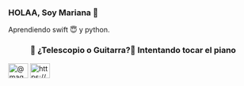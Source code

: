 ### HOLAA, Soy Mariana 👋 
Aprendiendo swift :innocent: y python.

<h3 align="center">🔭 ¿Telescopio o Guitarra?👯 Intentando tocar el piano</h3>

<a href="https://twitter.com/@magui_cr" target="blank"><img align="center" src="https://cdn.jsdelivr.net/npm/simple-icons@3.0.1/icons/twitter.svg" alt="@magui_cr" height="30" width="40" /></a>
<a href="https://www.linkedin.com/in/mariana-carrillo-ruiz-9b2bb2118/" target="blank"><img align="center" src="https://cdn.jsdelivr.net/npm/simple-icons@3.0.1/icons/linkedin.svg" alt="https://www.linkedin.com/in/mariana-carrillo-ruiz-9b2bb2118/" height="30" width="40" /></a>
</p>



